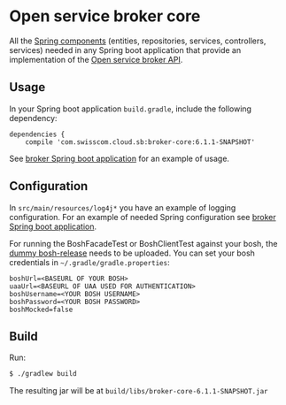 # Open service broker core

All the [Spring components](https://spring.io/projects/spring-framework) 
(entities, repositories, services, controllers, services) needed in any
 Spring boot application that provide an implementation of the 
 [Open service broker API](https://github.com/openservicebrokerapi/servicebroker/blob/v2.11/spec.md).
  
 
## Usage
In your Spring boot application `build.gradle`, include the following dependency:
```$groovy
dependencies {
    compile 'com.swisscom.cloud.sb:broker-core:6.1.1-SNAPSHOT'
```

See [broker Spring boot application](https://github.com/swisscom/open-service-broker/tree/develop/broker) for
an example of usage.

## Configuration 
In `src/main/resources/log4j*` you have an example of logging configuration. For an example of needed 
Spring configuration see [broker Spring boot application](https://github.com/swisscom/open-service-broker/tree/develop/broker).

For running the BoshFacadeTest or BoshClientTest against your bosh, the
[dummy bosh-release](https://github.com/pivotal-cf-experimental/dummy-boshrelease) needs to be uploaded.
You can set your bosh credentials in `~/.gradle/gradle.properties`:
```
boshUrl=<BASEURL OF YOUR BOSH>
uaaUrl=<BASEURL OF UAA USED FOR AUTHENTICATION>
boshUsername=<YOUR BOSH USERNAME>
boshPassword=<YOUR BOSH PASSWORD>
boshMocked=false
```

## Build
Run:
```bash
$ ./gradlew build
```

The resulting jar will be at `build/libs/broker-core-6.1.1-SNAPSHOT.jar`